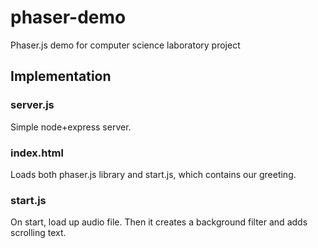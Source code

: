 # phaser-demo
Phaser.js demo for computer science laboratory project

## Implementation
### server.js
Simple node+express server.

### index.html
Loads both phaser.js library and start.js, which contains our greeting.

### start.js
On start, load up audio file. Then it creates a background filter and adds scrolling text. 

